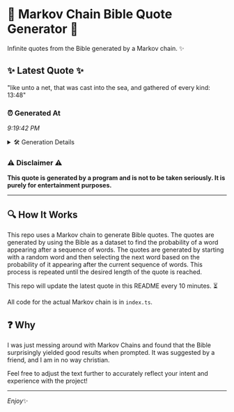 # 📖 Markov Chain Bible Quote Generator 📖

Infinite quotes from the Bible generated by a Markov chain. ✨

## ✨ Latest Quote ✨
"like unto a net, that was cast into the sea, and gathered of every kind: 13:48"

### ⏰ Generated At
*9:19:42 PM*

<details>
    <summary>🛠️ Generation Details</summary>
    <p>
        <strong>🌱 Seed:</strong> like<br>
        <strong>🔄 Iterations:</strong> 15<br>
        <strong>📜 Context History:</strong><br>[ like ]: unto<br>[ like, unto ]: a<br>[ like, unto, a ]: net,<br>[ like, unto, a, net, ]: that<br>[ like, unto, a, net,, that ]: was<br>[ like, unto, a, net,, that, was ]: cast<br>[ unto, a, net,, that, was, cast ]: into<br>[ a, net,, that, was, cast, into ]: the<br>[ net,, that, was, cast, into, the ]: sea,<br>[ that, was, cast, into, the, sea, ]: and<br>[ was, cast, into, the, sea,, and ]: gathered<br>[ cast, into, the, sea,, and, gathered ]: of<br>[ into, the, sea,, and, gathered, of ]: every<br>[ the, sea,, and, gathered, of, every ]: kind:<br>[ sea,, and, gathered, of, every, kind: ]: 13:48<br>
    </p>
</details>

### ⚠️ Disclaimer ⚠️
**This quote is generated by a program and is not to be taken seriously. It is purely for entertainment purposes.**

---

## 🔍 How It Works

This repo uses a Markov chain to generate Bible quotes. The quotes are generated by using the Bible as a dataset to find the probability of a word appearing after a sequence of words. The quotes are generated by starting with a random word and then selecting the next word based on the probability of it appearing after the current sequence of words. This process is repeated until the desired length of the quote is reached.

This repo will update the latest quote in this README every 10 minutes. ⏳

All code for the actual Markov chain is in `index.ts`.

## ❓ Why

I was just messing around with Markov Chains and found that the Bible surprisingly yielded good results when prompted. 
It was suggested by a friend, and I am in no way christian.

Feel free to adjust the text further to accurately reflect your intent and experience with the project!

---

*Enjoy*✨

